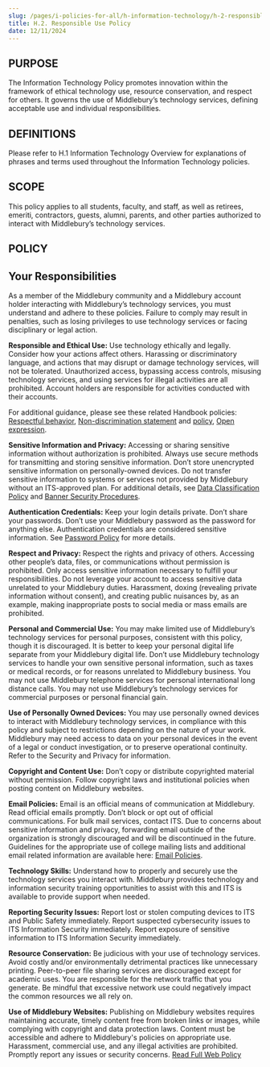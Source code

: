 ```yaml
---
slug: /pages/i-policies-for-all/h-information-technology/h-2-responsible-use-policy
title: H.2. Responsible Use Policy
date: 12/11/2024
---
```

## PURPOSE

The Information Technology Policy promotes innovation within the framework of ethical technology use, resource conservation, and respect for others. It governs the use of Middlebury’s technology services, defining acceptable use and individual responsibilities.

## DEFINITIONS

Please refer to H.1 Information Technology Overview for explanations of phrases and terms used throughout the Information Technology policies. 

## SCOPE 

This policy applies to all students, faculty, and staff, as well as retirees, emeriti, contractors, guests, alumni, parents, and other parties authorized to interact with Middlebury’s technology services.

## POLICY

## Your Responsibilities 

As a member of the Middlebury community and a Middlebury account holder interacting with Middlebury’s technology services, you must understand and adhere to these policies. Failure to comply may result in penalties, such as losing privileges to use technology services or facing disciplinary or legal action.

**Responsible and Ethical Use:** Use technology ethically and legally. Consider how your actions affect others. Harassing or discriminatory language, and actions that may disrupt or damage technology services, will not be tolerated. Unauthorized access, bypassing access controls, misusing technology services, and using services for illegal activities are all prohibited. Account holders are responsible for activities conducted with their accounts.

For additional guidance, please see these related Handbook policies: [Respectful behavior](https://handbook.middlebury.edu/pages/i-policies-for-all/genl-principles/respectful-behavior/), [Non-discrimination statement](https://handbook.middlebury.edu/pages/i-policies-for-all/genl-principles/non-discrimination-statement/) and [policy](https://handbook.middlebury.edu/pages/i-policies-for-all/non-discrim-policies/b-1-a-non-discrimination-policy/), [Open expression](https://handbook.middlebury.edu/pages/i-policies-for-all/genl-principles/freedom-of-expression/).

**Sensitive Information and Privacy:** Accessing or sharing sensitive information without authorization is prohibited. Always use secure methods for transmitting and storing sensitive information. Don’t store unencrypted sensitive information on personally-owned devices. Do not transfer sensitive information to systems or services not provided by Middlebury without an ITS-approved plan. For additional details, see [Data Classification Policy](https://www.middlebury.edu/information-technology-services/policies/information-security-policies/data-classification-policy) and [Banner Security Procedures](https://www.middlebury.edu/information-technology-services/policies/information-security-policies/banner-security-procedures).

**Authentication Credentials:** Keep your login details private. Don’t share your passwords. Don’t use your Middlebury password as the password for anything else. Authentication credentials are considered sensitive information. See [Password Policy](https://www.middlebury.edu/information-technology-services/policies/information-security-policies/password-policy) for more details.

**Respect and Privacy:** Respect the rights and privacy of others. Accessing other people’s data, files, or communications without permission is prohibited. Only access sensitive information necessary to fulfill your responsibilities. Do not leverage your account to access sensitive data unrelated to your Middlebury duties. Harassment, doxing (revealing private information without consent), and creating public nuisances by, as an example, making inappropriate posts to social media or mass emails are prohibited. 

**Personal and Commercial Use:** You may make limited use of Middlebury’s technology services for personal purposes, consistent with this policy, though it is discouraged. It is better to keep your personal digital life separate from your Middlebury digital life. Don’t use Middlebury technology services to handle your own sensitive personal information, such as taxes or medical records, or for reasons unrelated to Middlebury business. You may not use Middlebury telephone services for personal international long distance calls. You may not use Middlebury’s technology services for commercial purposes or personal financial gain. 

**Use of Personally Owned Devices:** You may use personally owned devices to interact with Middlebury technology services, in compliance with this policy and subject to restrictions depending on the nature of your work. Middlebury may need access to data on your personal devices in the event of a legal or conduct investigation, or to preserve operational continuity. Refer to the Security and Privacy for information.

**Copyright and Content Use:** Don’t copy or distribute copyrighted material without permission. Follow copyright laws and institutional policies when posting content on Middlebury websites. 

**Email Policies:** Email is an official means of communication at Middlebury. Read official emails promptly. Don’t block or opt out of official communications. For bulk mail services, contact ITS. Due to concerns about sensitive information and privacy, forwarding email outside of the organization is strongly discouraged and will be discontinued in the future. Guidelines for the appropriate use of college mailing lists and additional email related information are available here: [Email Policies](https://go.middlebury.edu/policy-email).

**Technology Skills:** Understand how to properly and securely use the technology services you interact with. Middlebury provides technology and information security training opportunities to assist with this and ITS is available to provide support when needed. 

**Reporting Security Issues:** Report lost or stolen computing devices to ITS and Public Safety immediately. Report suspected cybersecurity issues to ITS Information Security immediately. Report exposure of sensitive information to ITS Information Security immediately.

**Resource Conservation:** Be judicious with your use of technology services. Avoid costly and/or environmentally detrimental practices like unnecessary printing. Peer-to-peer file sharing services are discouraged except for academic uses. You are responsible for the network traffic that you generate. Be mindful that excessive network use could negatively impact the common resources we all rely on.

**Use of Middlebury Websites:** Publishing on Middlebury websites requires maintaining accurate, timely content free from broken links or images, while complying with copyright and data protection laws. Content must be accessible and adhere to Middlebury's policies on appropriate use. Harassment, commercial use, and any illegal activities are prohibited. Promptly report any issues or security concerns. [Read Full Web Policy](https://www.middlebury.edu/information-technology-services/policies/web-policies)

